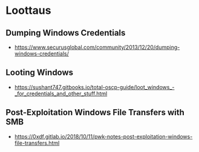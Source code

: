 # Loottaus

## Dumping Windows Credentials
* https://www.securusglobal.com/community/2013/12/20/dumping-windows-credentials/

## Looting Windows
* https://sushant747.gitbooks.io/total-oscp-guide/loot_windows_-_for_credentials_and_other_stuff.html

## Post-Exploitation Windows File Transfers with SMB
* https://0xdf.gitlab.io/2018/10/11/pwk-notes-post-exploitation-windows-file-transfers.html
